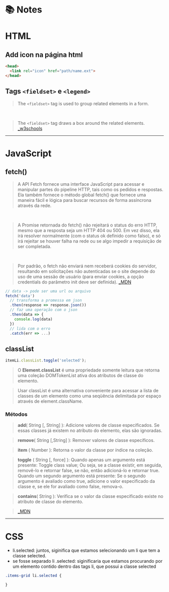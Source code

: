 # :books: Notes

# HTML

## Add icon na página html

```html
<head>
  <link rel="icon" href="path/name.ext">
</head>
```

## Tags `<fieldset>` e `<legend>`

> The `<fieldset>` tag is used to group related elements in a form.
<br>

> The `<fieldset>` tag draws a box around the related elements.
> [_w3schools](https://www.w3schools.com/tags/tag_fieldset.asp)


---

# JavaScript
## fetch()

> A API Fetch fornece uma interface JavaScript para acessar e manipular partes do pipeline HTTP, tais como os pedidos e respostas. Ela também fornece o método global fetch() que fornece uma maneira fácil e lógica para buscar recursos de forma assíncrona através da rede.
<br>

> A Promise retornada do fetch() não rejeitará o status do erro HTTP, mesmo que a resposta seja um HTTP 404 ou 500. Em vez disso, ela irá resolver normalmente (com o status ok definido como falso), e só irá rejeitar se houver falha na rede ou se algo impedir a requisição de ser completada.
<br>

> Por padrão, o fetch não enviará nem receberá cookies do servidor, resultando em solicitações não autenticadas se o site depende do uso de uma sessão de usuário (para enviar cookies, a opção credentials do  parâmetro init deve ser definida).
> [_MDN](https://developer.mozilla.org/pt-BR/docs/Web/API/Fetch_API/Using_Fetch)

```js
// data -> pode ser uma url ou arquivo
fetch('data')
  // transforma a promessa em json
  .then(response => response.json())
  // faz uma operação com o json
  .then(data => {
    console.log(data)
  })
  // lida com o erro
  .catch(err => ...)
```

## classList

```js
itemLi.classList.toggle('selected');
```

> O **Element.classList** é uma propriedade somente leitura que retorna uma coleção DOMTokenList ativa dos atributos de classe do elemento.

> Usar classList é uma alternativa conveniente para acessar a lista de classes de um elemento como uma seqüência delimitada por espaço através de element.className.

### Métodos

> **add**( String [, String] ): Adicione valores de classe especificados. Se essas classes já existem no atributo do elemento, elas são ignoradas.

> **remove**( String [,String] ): Remover valores de classe específicos.

> **item** ( Number ): Retorna o valor da classe por índice na coleção.

> **toggle** ( String [, force] ): Quando apenas um argumento está presente: Toggle class value; Ou seja, se a classe existir, em seguida, removê-lo e retornar false, se não, então adicioná-lo e retornar true.
> Quando um segundo argumento está presente: Se o segundo argumento é avaliado como true, adicione o valor especificado da classe e, se ele for avaliado como false, remova-o.

> **contains**( String ): Verifica se o valor da classe especificado existe no atributo de classe do elemento.

> [_MDN](https://developer.mozilla.org/pt-BR/docs/Web/API/Element/classList)

---
# CSS

* li.selected: juntos, siginifica que estamos selecionando um li que tem a classe selected.
* se fosse separado li .selected: siginificaria que estamos procurando por um elemento contido dentro das tags li, que possui a classe selected


```css
.items-grid li.selected {

}
```
